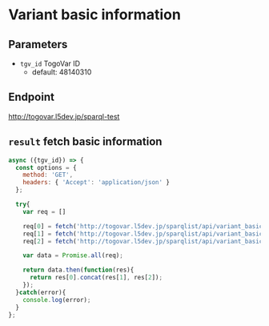 # Variant basic information

## Parameters

* `tgv_id` TogoVar ID
  * default: 48140310

## Endpoint

http://togovar.l5dev.jp/sparql-test

## `result` fetch basic information

```javascript
async ({tgv_id}) => {
  const options = {
    method: 'GET',
    headers: { 'Accept': 'application/json' }
  };

  try{
    var req = []

    req[0] = fetch('http://togovar.l5dev.jp/sparqlist/api/variant_basic_information_1?tgv_id=' + tgv_id, options).then(res => res.json());
    req[1] = fetch('http://togovar.l5dev.jp/sparqlist/api/variant_basic_information_2?tgv_id=' + tgv_id, options).then(res => res.json());
    req[2] = fetch('http://togovar.l5dev.jp/sparqlist/api/variant_basic_information_3?tgv_id=' + tgv_id, options).then(res => res.json());

    var data = Promise.all(req);

    return data.then(function(res){
      return res[0].concat(res[1], res[2]);
    });
  }catch(error){
    console.log(error);
  }
};
```
